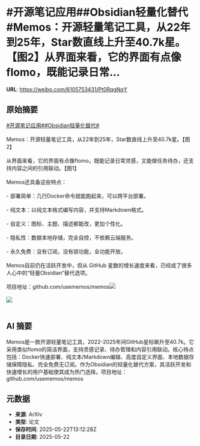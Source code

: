 # #开源笔记应用##Obsidian轻量化替代#Memos：开源轻量笔记工具，从22年到25年，Star数直线上升至40.7k星。【图2】从界面来看，它的界面有点像flomo，既能记录日常...

**URL**: https://weibo.com/6105753431/Pt0RqgNqY

## 原始摘要

<a href="https://m.weibo.cn/search?containerid=231522type%3D1%26t%3D10%26q%3D%23%E5%BC%80%E6%BA%90%E7%AC%94%E8%AE%B0%E5%BA%94%E7%94%A8%23&amp;extparam=%23%E5%BC%80%E6%BA%90%E7%AC%94%E8%AE%B0%E5%BA%94%E7%94%A8%23" data-hide=""><span class="surl-text">#开源笔记应用#</span></a><a href="https://m.weibo.cn/search?containerid=231522type%3D1%26t%3D10%26q%3D%23Obsidian%E8%BD%BB%E9%87%8F%E5%8C%96%E6%9B%BF%E4%BB%A3%23&amp;extparam=%23Obsidian%E8%BD%BB%E9%87%8F%E5%8C%96%E6%9B%BF%E4%BB%A3%23" data-hide=""><span class="surl-text">#Obsidian轻量化替代#</span></a><br><br>Memos：开源轻量笔记工具，从22年到25年，Star数直线上升至40.7k星。【图2】<br><br>从界面来看，它的界面有点像flomo，既能记录日常灵感，又能做任务待办，还支持内容之间的引用联动。【图1】<br><br>Memos还具备这些特点：<br><br>- 部署简单：几行Docker命令就能跑起来，可以跨平台部署。<br><br>- 纯文本：以纯文本格式编写内容，并支持Markdown格式。<br><br>- 自定义：图标、主题、描述都能改，更加个性化。<br><br>- 隐私性：数据本地存储，完全自控，不依赖云端服务。<br><br>- 永久免费：没有订阅，没有锁功能，全功能开放。<br><br>Memos目前仍在活跃开发中，但从 GitHub 星数的增长速度来看，已经成了很多人心中的“轻量Obsidian”替代选项。<br><br>项目地址：github.com/usememos/memos<img style="" src="https://tvax2.sinaimg.cn/large/006Fd7o3gy1i1odl3ojpwj322c1dkay8.jpg" referrerpolicy="no-referrer"><br><br><img style="" src="https://tvax2.sinaimg.cn/large/006Fd7o3gy1i1odl4dgfvj30m80etta6.jpg" referrerpolicy="no-referrer"><br><br>

## AI 摘要

Memos是一款开源轻量笔记工具，2022-2025年间GitHub星标飙升至40.7k。它采用类似flomo的简洁界面，支持灵感记录、待办管理和内容引用联动。核心特点包括：Docker快速部署、纯文本/Markdown编辑、高度自定义界面、本地数据存储保障隐私、完全免费无订阅。作为Obsidian的轻量化替代方案，其活跃开发和快速增长的用户基础使其成为热门选择。项目地址：github.com/usememos/memos

## 元数据

- **来源**: ArXiv
- **类型**: 论文
- **保存时间**: 2025-05-22T13:12:28Z
- **目录日期**: 2025-05-22

